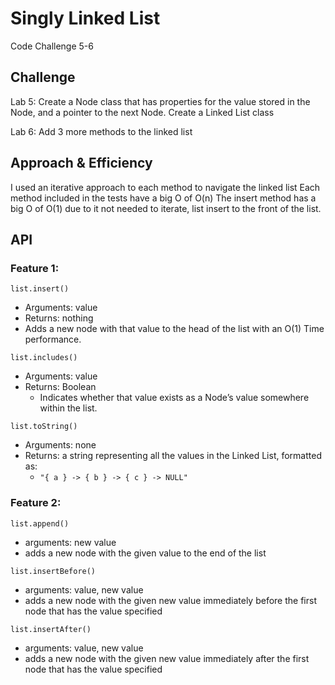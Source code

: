 # Singly Linked List

Code Challenge 5-6

## Challenge

Lab 5:
Create a Node class that has properties for the value stored in the Node, and a pointer to the next Node.
Create a Linked List class

Lab 6:
Add 3 more methods to the linked list

## Approach & Efficiency

I used an iterative approach to each method to navigate the linked list
Each method included in the tests have a big O of O(n)
The insert method has a big O of O(1) due to it not needed to iterate, list insert to the front of the list.

## API

### Feature 1:

`list.insert()`

- Arguments: value
- Returns: nothing
- Adds a new node with that value to the head of the list with an O(1) Time performance.

`list.includes()`

- Arguments: value
- Returns: Boolean
  - Indicates whether that value exists as a Node’s value somewhere within the list.

`list.toString()`

- Arguments: none
- Returns: a string representing all the values in the Linked List, formatted as:
  - `"{ a } -> { b } -> { c } -> NULL"`

### Feature 2:

`list.append()`

- arguments: new value
- adds a new node with the given value to the end of the list

`list.insertBefore()`

- arguments: value, new value
- adds a new node with the given new value immediately before the first node that has the value specified

`list.insertAfter()`

- arguments: value, new value
- adds a new node with the given new value immediately after the first node that has the value specified
